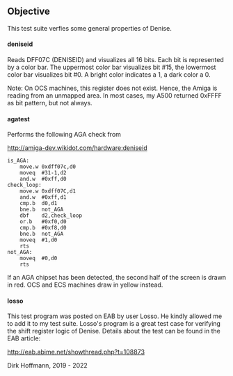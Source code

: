 ## Objective

This test suite verfies some general properties of Denise.

#### deniseid

Reads DFF07C (DENISEID) and visualizes all 16 bits. Each bit is represented by a color bar. The uppermost color bar visualizes bit #15, the lowermost color bar visualizes bit #0. A bright color indicates a 1, a dark color a 0.

Note: On OCS machines, this register does not exist. Hence, the Amiga is reading from an unmapped area. In most cases, my A500 returned 0xFFFF as bit pattern, but not always.

#### agatest

Performs the following AGA check from

http://amiga-dev.wikidot.com/hardware:deniseid

```
is_AGA:
    move.w 0xdff07c,d0    
    moveq  #31-1,d2
    and.w  #0xff,d0
check_loop:
    move.w 0xdff07C,d1
    and.w  #0xff,d1
    cmp.b  d0,d1
    bne.b  not_AGA
    dbf    d2,check_loop
    or.b   #0xf0,d0
    cmp.b  #0xf8,d0
    bne.b  not_AGA
    moveq  #1,d0
    rts
not_AGA:
    moveq  #0,d0
    rts
```

If an AGA chipset has been detected, the second half of the screen is drawn in red. OCS and ECS machines draw in yellow instead.

#### losso

This test program was posted on EAB by user Losso. He kindly allowed me to add it to my test suite. Losso's program is a great test case for verifying the shift register logic of Denise. Details about the test can be found in the EAB article: 

http://eab.abime.net/showthread.php?t=108873


Dirk Hoffmann, 2019 - 2022
